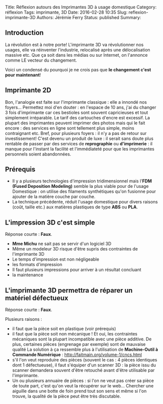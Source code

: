 Title: Réflexion autours des Imprimantes 3D à usage domestique
Category: réflexion
Tags: imprimante, 3D
Date: 2016-02-28 10:35
Slug: reflexion-imprimante-3D
Authors: Jérémie Ferry
Status: published
Summary:

## Introduction

La révolution est à notre porte! L'imprimante 3D va révolutionner nos usages, elle va réinventer l'industrie, relocalisé après une délocalisation massive etc.
Que ça soit dans les médias ou sur Internet, on l'annonce comme LE vecteur du changement.

Voici un condensé du pourquoi je ne crois pas que **le changement c'est pour maintenant**!

## Imprimante 2D

Bon, l'analogie est faite sur l'imprimante classique : elle a innondé nos foyers...
Permettez moi d'en douter : en l'espace de 10 ans, j'ai du changer 3 fois d'imprimante car ces bestioles sont souvent capricieuses et tout simplement irréparable. Le tarif des cartouches d'encre est excessif.
La plupart des imprimantes peuvent imprimer des photos mais qui le fait encore : des services en ligne sont tellement plus simple, moins contraignant etc.
Bref, pour plusieurs foyers : il n'y a pas de retour sur investissement!
C'est devenu un produit de luxe : il serait sans doute plus rentable de passer par des services de **reprographie** ou **d'imprimerie** : il manque pour l'instant la facilité et l'immédiateté pour que les imprimantes personnels soient abandonnées.

## Prérequis

- Il y a plusieurs technologies d'impression tridimensionnel mais l'**FDM (Fused Deposition Modeling)** semble la plus viable pour de l'usage Domestique : on utilise des filaments synthétiques qu'on fusionne pour ajouter de la matière couche par couche.
- La technique précédente, réduit l'usage domestique pour divers raisons (coût, taille etc.) aux matières plastiques de type **ABS** ou **PLA**.

## L'impression 3D c'est simple

Réponse courte : **Faux**.

- **Mme Michu** ne sait pas se servir d'un logiciel 3D
- Même un modeleur 3D risque d'être supris des contraintes de l'imprimante 3D
- Le temps d'impression est non négligeable
- les formats d'impression
- Il faut plusieurs impressions pour arriver à un résultat concluant
- la maintenance


## L'imprimante 3D permettra de réparer un matériel défectueux

Réponse courte : **Faux**.

Plusieurs raisons :

- il faut que la pièce soit en plastique (voir prérequis)
- il faut que la pièce soit non mécanique ! Et oui, les contraintes mécaniques sont la plupart incompatible avec une pièce additive.
De plus, certaines pièces (engrenage par exemple) sont de mauvaise qualité
La solution à ça ressemble plus à l'utilisation de **Machine-Outil à Commande Numérique** : http://faitmain.org/volume-1/cncs.html
- s'il l'on veut reproduire des pièces (souvent le cas : 4 pièces identiques dont 1 défectueuse), il faut s'équiper d'un scanner 3D : la pièce issu du scanner demandera souvent d'être retouché avant d'être utilisable par l'imprimante.
- Un ou plusieurs annuaire de pièces : si l'on ne veut pas créer sa pièce de toute part, c'est qu'on veut la récupérer sur le web...
Chercher une aiguille dans une botte de foin prend tout son sens et même si l'on trouve, la qualité de la pièce peut être très discutable.
